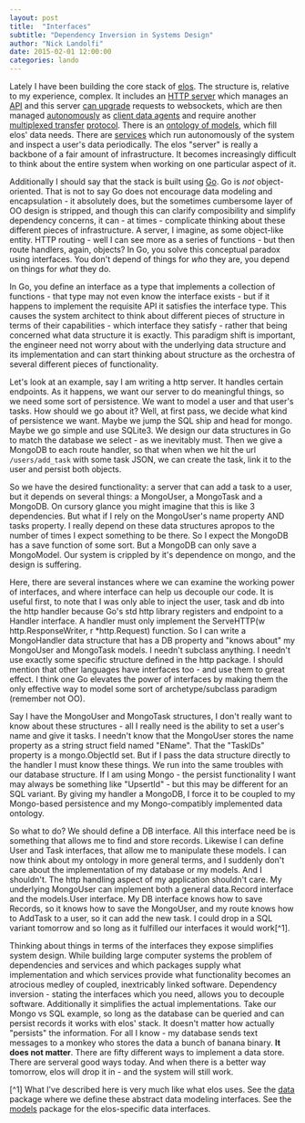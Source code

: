 ```yaml
---
layout: post
title:  "Interfaces"
subtitle: "Dependency Inversion in Systems Design"
author: "Nick Landolfi"
date: 2015-02-01 12:00:00
categories: lando
---
```


Lately I have been building the core stack of [elos](https://github.com/elos/server). The structure is, relative to my experience, complex. It includes an [HTTP server](https://github.com/elos/server/blob/master/config/server.go) which manages an [API](https://github.com/elos/server/blob/master/config/routes.go) and this server [can upgrade](https://github.com/elos/server/blob/master/conn/web_socket.go) requests to websockets, which are then managed [autonomously](https://github.com/elos/autonomous) as [client data agents](https://github.com/elos/server/blob/master/agents/client_data.go) and require another [multiplexed transfer](https://github.com/elos/server/tree/master/transfer) [protocol](https://github.com/elos/documentation/blob/master/data/transfer/protocol.md). There is an [ontology of models](https://github.com/elos/server/tree/master/models), which fill elos' data needs. There are [services](https://github.com/elos/server/blob/master/config/services.go) which run autonomously of the system and inspect a user's data periodically. The elos "server" is really a backbone of a fair amount of infrastructure. It becomes increasingly difficult to think about the entire system when working on one particular aspect of it.

Additionally I should say that the stack is built using [Go](https://golang.org). Go is _not_ object-oriented. That is not to say Go does not encourage data modeling and encapsulation - it absolutely does, but the sometimes cumbersome layer of OO design is stripped, and though this can clarify composibility and simplify dependency concerns, it can - at times - complicate thinking about these different pieces of infrastructure. A server, I imagine, as some object-like entity. HTTP routing - well I can see more as a series of functions - but then route handlers, again, objects? In Go, you solve this conceptual paradox using interfaces. You don't depend of things for _who_ they are, you depend on things for _what_ they do.

In Go, you define an interface as a type that implements a collection of functions - that type may not even know the interface exists - but if it happens to implement the requisite API it satisfies the interface type. This causes the system architect to think about different pieces of structure in terms of their capabilities - which interface they satisfy - rather that being concerned what data structure it is exactly. This paradigm shift is important, the engineer need not worry about with the underlying data structure and its implementation and can start thinking about structure as the orchestra of several different pieces of functionality.

Let's look at an example, say I am writing a http server. It handles certain endpoints. As it happens, we want our server to do meaningful things, so we need some sort of persistence. We want to model a user and that user's tasks. How should we go about it? Well, at first pass, we decide what kind of persistence we want. Maybe we jump the SQL ship and head for mongo. Maybe we go simple and use SQLite3. We design our data structures in Go to match the database we select - as we inevitably must. Then we give a MongoDB to each route handler, so that when when we hit the url `/users/add_task` with some task JSON, we can create the task, link it to the user and persist both objects.

So we have the desired functionality: a server that can add a task to a user, but it depends on several things: a MongoUser, a MongoTask and a MongoDB. On cursory glance you might imagine that this is like 3 dependencies. But what if I rely on the MongoUser's name property AND tasks property. I really depend on these data structures apropos to the number of times I expect something to be there. So I expect the MongoDB has a save function of some sort. But a MongoDB can only save a MongoModel. Our system is crippled by it's dependence on mongo, and the design is suffering.

Here, there are several instances where we can examine the working power of interfaces, and where interface can help us decouple our code. It is useful first, to note that I was only able to inject the user, task and db into the http handler because Go's std http library registers and endpoint to a Handler interface. A handler must only implement the ServeHTTP(w http.ResponseWriter, r *http.Request) function. So I can write a MongoHandler data structure that has a DB property and "knows about" my MongoUser and MongoTask models. I needn't subclass anything. I needn't use exactly some specific structure defined in the http package. I should mention that other languages have interfaces too - and use them to great effect. I think one Go elevates the power of interfaces by making them the only effective way to model some sort of archetype/subclass paradigm (remember not OO).

Say I have the MongoUser and MongoTask structures, I don't really want to know about these structures - all I really need is the ability to set a user's name and give it tasks. I needn't know that the MongoUser stores the name property as a string struct field named "EName". That the "TaskIDs" property is a mongo.ObjectId set. But if I pass the data structure directly to the handler I must know these things. We run into the same troubles with our database structure. If I am using Mongo - the persist functionality I want may always be something like "UpsertId" - but this may be different for an SQL variant. By giving my handler a MongoDB, I force it to be coupled to my Mongo-based persistence and my Mongo-compatibly implemented data ontology.

So what to do? We should define a DB interface. All this interface need be is something that allows me to find and store records. Likewise I can define User and Task interfaces, that allow me to manipulate these models. I can now think about my ontology in more general terms, and I suddenly don't care about the implementation of my database or my models. And I shouldn't. The http handling aspect of my application shouldn't care. My underlying MongoUser can implement both a general data.Record interface and the models.User interface. My DB interface knows how to save Records, so it knows how to save the MongoUser, and my route knows how to AddTask to a user, so it can add the new task. I could drop in a SQL variant tomorrow and so long as it fulfilled our interfaces it would work[^1].

Thinking about things in terms of the interfaces they expose simplifies system design. While building large computer systems the problem of dependencies and services and which packages supply what implementation and which services provide what functionality becomes an atrocious medley of coupled, inextricably linked software. Dependency inversion - stating the interfaces which you need, allows you to decouple software. Additionally it simplifies the actual implementations. Take our Mongo vs SQL example, so long as the database can be queried and can persist records it works with elos' stack. It doesn't matter how actually "persists" the information. For all I know - my database sends text messages to a monkey who stores the data a bunch of banana binary. **It does not matter**. There are fifty different ways to implement a data store. There are serveral good ways today. And when there is a better way tomorrow, elos will drop it in - and the system will still work.

[^1] What I've described here is very much like what elos uses. See the [data](https://github.com/elos/data) package where we define these abstract data modeling interfaces. See the [models](https://github.com/elos/server/tree/master/models) package for the elos-specific data interfaces.
